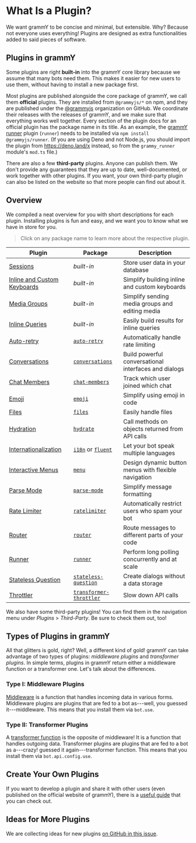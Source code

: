 # What Is a Plugin?

We want grammY to be concise and minimal, but extensible. Why? Because not
everyone uses everything! Plugins are designed as extra functionalities added to
said pieces of software.

## Plugins in grammY

Some plugins are right **built-in** into the grammY core library because we
assume that many bots need them. This makes it easier for new users to use them,
without having to install a new package first.

Most plugins are published alongside the core package of grammY, we call them
**official** plugins. They are installed from `@grammyjs/*` on npm, and they are
published under the [@grammyjs](https://github.com/grammyjs) organization on
GitHub. We coordinate their releases with the releases of grammY, and we make
sure that everything works well together. Every section of the plugin docs for
an official plugin has the package name in its title. As an example, the
[grammY runner](./runner) plugin (`runner`) needs to be installed via
`npm install @grammyjs/runner`. (If you are using Deno and not Node.js, you
should import the plugin from <https://deno.land/x> instead, so from the
`grammy_runner` module's `mod.ts` file.)

There are also a few **third-party** plugins. Anyone can publish them. We don't
provide any guarantees that they are up to date, well-documented, or work
together with other plugins. If you want, your own third-party plugin can also
be listed on the website so that more people can find out about it.

## Overview

We compiled a neat overview for you with short descriptions for each plugin.
Installing plugins is fun and easy, and we want you to know what we have in
store for you.

> Click on any package name to learn more about the respective plugin.

| Plugin                                     | Package                                            | Description                                          |
| ------------------------------------------ | -------------------------------------------------- | ---------------------------------------------------- |
| [Sessions](./session)                      | _built-in_                                         | Store user data in your database                     |
| [Inline and Custom Keyboards](./keyboard)  | _built-in_                                         | Simplify building inline and custom keyboards        |
| [Media Groups](./media-group)              | _built-in_                                         | Simplify sending media groups and editing media      |
| [Inline Queries](./inline-query)           | _built-in_                                         | Easily build results for inline queries              |
| [Auto-retry](./auto-retry)                 | [`auto-retry`](./auto-retry)                       | Automatically handle rate limiting                   |
| [Conversations](./conversations)           | [`conversations`](./conversations)                 | Build powerful conversational interfaces and dialogs |
| [Chat Members](./chat-members)             | [`chat-members`](./chat-members)                   | Track which user joined which chat                   |
| [Emoji](./emoji)                           | [`emoji`](./emoji)                                 | Simplify using emoji in code                         |
| [Files](./files)                           | [`files`](./files)                                 | Easily handle files                                  |
| [Hydration](./hydrate)                     | [`hydrate`](./hydrate)                             | Call methods on objects returned from API calls      |
| [Internationalization](./i18n)             | [`i18n`](./i18n) or [`fluent`](./fluent)           | Let your bot speak multiple languages                |
| [Interactive Menus](./menu)                | [`menu`](./menu)                                   | Design dynamic button menus with flexible navigation |
| [Parse Mode](./parse-mode)                 | [`parse-mode`](./parse-mode)                       | Simplify message formatting                          |
| [Rate Limiter](./ratelimiter)              | [`ratelimiter`](./ratelimiter)                     | Automatically restrict users who spam your bot       |
| [Router](./router)                         | [`router`](./router)                               | Route messages to different parts of your code       |
| [Runner](./runner)                         | [`runner`](./runner)                               | Perform long polling concurrently and at scale       |
| [Stateless Question](./stateless-question) | [`stateless-question`](./stateless-question)       | Create dialogs without a data storage                |
| [Throttler](./transformer-throttler)       | [`transformer-throttler`](./transformer-throttler) | Slow down API calls                                  |

We also have some third-party plugins! You can find them in the navigation menu
under _Plugins_ > _Third-Party_. Be sure to check them out, too!

## Types of Plugins in grammY

All that glitters is gold, right? Well, a different kind of gold! grammY can
take advantage of two types of plugins: _middleware plugins_ and _transformer
plugins_. In simple terms, plugins in grammY return either a middleware function
or a transformer one. Let's talk about the differences.

### Type I: Middleware Plugins

[Middleware](../guide/middleware) is a function that handles incoming data in
various forms. Middleware plugins are plugins that are fed to a bot as---well,
you guessed it---middleware. This means that you install them via `bot.use`.

### Type II: Transformer Plugins

A [transformer function](../advanced/transformers) is the opposite of
middleware! It is a function that handles outgoing data. Transformer plugins are
plugins that are fed to a bot as a---crazy! guessed it again---transformer
function. This means that you install them via `bot.api.config.use`.

## Create Your Own Plugins

If you want to develop a plugin and share it with other users (even published on
the official website of grammY), there is a [useful guide](./guide) that you can
check out.

## Ideas for More Plugins

We are collecting ideas for new plugins
[on GitHub in this issue](https://github.com/grammyjs/grammY/issues/110).
